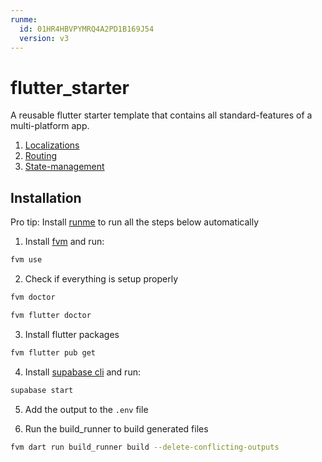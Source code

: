 ```yaml
---
runme:
  id: 01HR4HBVPYMRQ4A2PD1B169J54
  version: v3
---
```


# flutter_starter

A reusable flutter starter template that contains all standard-features of a multi-platform app.

1. [Localizations](https://pub.dev/packages/easy_localization)
2. [Routing](https://pub.dev/packages/go_router)
3. [State-management](https://pub.dev/packages/riverpod)

## Installation

Pro tip: Install [runme](https://docs.runme.dev/installation/installrunme) to run all the steps below automatically

1. Install [fvm](https://fvm.app/documentation/getting-started/installation) and run:

```bash {"id":"01HR4HBVPYMRQ4A2PD11GE050F"}
fvm use
```

2. Check if everything is setup properly

```bash {"id":"01HR4HBVPYMRQ4A2PD158W0XBQ"}
fvm doctor
```

```bash {"id":"01HR4HBVPYMRQ4A2PD184VKME4"}
fvm flutter doctor
```

3. Install flutter packages

```bash {"id":"01HTAKNV58K7N1N8HD9D36W4PT"}
fvm flutter pub get
```

4. Install [supabase cli](https://github.com/supabase/cli) and run:

```bash {"id":"01HV13R3NVABHJ9MVVNGXJT23Z"}
supabase start
```

5. Add the output to the `.env` file

6. Run the build_runner to build generated files

```bash {"id":"01HR4HCXRQDBPZA1HMNWPSDBD6"}
fvm dart run build_runner build --delete-conflicting-outputs
```